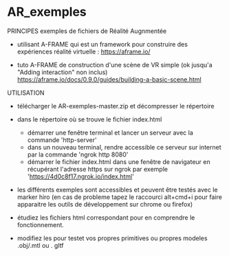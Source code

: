 # AR_exemples

PRINCIPES
exemples de fichiers de Réalité Augnmentée
- utilisant A-FRAME qui est un framework pour construire des expériences réalité virtuelle :
 https://aframe.io/

- tuto A-FRAME de construction d'une scène de VR simple (ok jusqu'a "Adding interaction" non inclus)
https://aframe.io/docs/0.9.0/guides/building-a-basic-scene.html


UTILISATION
- télécharger le AR-exemples-master.zip et décompresser le répertoire

- dans le répertoire où se trouve le fichier index.html
  * démarrer une fenêtre terminal et lancer un serveur avec la commande 'http-server'
  * dans un nouveau terminal, rendre accessible ce serveur sur internet par la commande 'ngrok http 8080'
  * démarrer le fichier index.html dans une fenêtre de navigateur en récupérant l'adresse https sur ngrok
  par exemple 'https://4d0c8f17.ngrok.io/index.html'

- les différents exemples sont accessibles et peuvent être testés avec le marker hiro
(en cas de probleme tapez le raccourci alt+cmd+i pour faire apparaitre les outils de développement sur chrome ou firefox)

- étudiez les fichiers html correspondant pour en comprendre le fonctionnement.
- modifiez les pour testet vos propres primitives ou propres modeles .obj/.mtl ou . gltf
